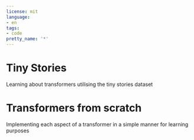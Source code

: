 ```yaml
---
license: mit
language:
- en
tags:
- code
pretty_name: '*'
---
```

# Tiny Stories

Learning about transformers utilising the tiny stories dataset

# Transformers from scratch

Implementing each aspect of a transformer in a simple manner for learning purposes